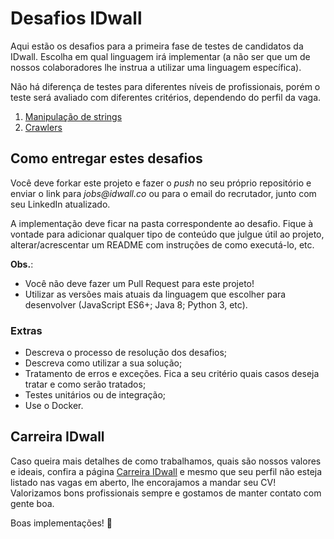 # Desafios IDwall

Aqui estão os desafios para a primeira fase de testes de candidatos da IDwall.
Escolha em qual linguagem irá implementar (a não ser que um de nossos colaboradores lhe instrua a utilizar uma linguagem específica).

Não há diferença de testes para diferentes níveis de profissionais, porém o teste será avaliado com diferentes critérios, dependendo do perfil da vaga.

1. [Manipulação de strings](https://github.com/bsoares00/desafios/tree/master/strings)
2. [Crawlers](https://github.com/bsoares00/desafios/tree/master/crawlers)

## Como entregar estes desafios
Você deve forkar este projeto e fazer o *push* no seu próprio repositório e enviar o link para _jobs@idwall.co_ ou para o email do recrutador, junto com seu LinkedIn atualizado.

A implementação deve ficar na pasta correspondente ao desafio. Fique à vontade para adicionar qualquer tipo de conteúdo que julgue útil ao projeto, alterar/acrescentar um README com instruções de como executá-lo, etc.

**Obs.**:
- Você não deve fazer um Pull Request para este projeto!
- Utilizar as versões mais atuais da linguagem que escolher para desenvolver (JavaScript ES6+; Java 8; Python 3, etc).

### Extras

- Descreva o processo de resolução dos desafios;
- Descreva como utilizar a sua solução;
- Tratamento de erros e exceções. Fica a seu critério quais casos deseja tratar e como serão tratados;
- Testes unitários ou de integração;
- Use o Docker.

## Carreira IDwall

Caso queira mais detalhes de como trabalhamos, quais são nossos valores e ideais, confira a página [Carreira IDwall](https://idwall.co/carreira) e mesmo que seu perfil não esteja listado nas vagas em aberto, lhe encorajamos a mandar seu CV! Valorizamos bons profissionais sempre e gostamos de manter contato com gente boa.

Boas implementações! 🎉
